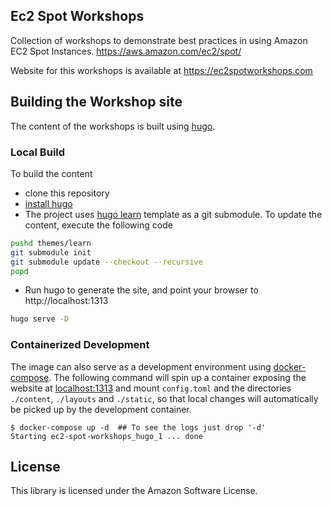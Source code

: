 ## Ec2 Spot Workshops

Collection of workshops to demonstrate best practices in using Amazon EC2 Spot Instances. https://aws.amazon.com/ec2/spot/

Website for this workshops is available at https://ec2spotworkshops.com

## Building the Workshop site

The content of the workshops is built using [hugo](https://gohugo.io/).

### Local Build
To build the content
 * clone this repository
 * [install hugo](https://gohugo.io/getting-started/installing/)
 * The project uses [hugo learn](https://github.com/matcornic/hugo-theme-learn/) template as a git submodule. To update the content, execute the following code
```bash
pushd themes/learn
git submodule init
git submodule update --checkout --recursive
popd
```
 * Run hugo to generate the site, and point your browser to http://localhost:1313
```bash
hugo serve -D
```

### Containerized Development

The image can also serve as a development environment using [docker-compose](https://docs.docker.com/compose/).
The following command will spin up a container exposing the website at [localhost:1313](http://localhost:1313) and mount `config.toml` and the directories `./content`, `./layouts` and `./static`, so that local changes will automatically be picked up by the development container.

```
$ docker-compose up -d  ## To see the logs just drop '-d'
Starting ec2-spot-workshops_hugo_1 ... done
```

## License

This library is licensed under the Amazon Software License.
